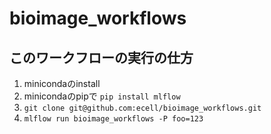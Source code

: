 # bioimage_workflows

## このワークフローの実行の仕方

1. minicondaのinstall
1. minicondaのpipで `pip install mlflow`
1. `git clone git@github.com:ecell/bioimage_workflows.git`
1. `mlflow run bioimage_workflows -P foo=123`
